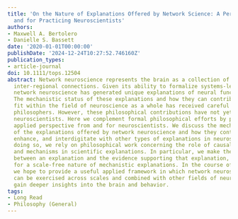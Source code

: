 ```yaml
---
title: 'On the Nature of Explanations Offered by Network Science: A Perspective From
  and for Practicing Neuroscientists'
authors:
- Maxwell A. Bertolero
- Danielle S. Bassett
date: '2020-01-01T00:00:00'
publishDate: '2024-12-24T10:27:52.746160Z'
publication_types:
- article-journal
doi: 10.1111/tops.12504
abstract: Network neuroscience represents the brain as a collection of regions and
  inter-regional connections. Given its ability to formalize systems-level models,
  network neuroscience has generated unique explanations of neural function and behavior.
  The mechanistic status of these explanations and how they can contribute to and
  fit within the field of neuroscience as a whole has received careful treatment from
  philosophers. However, these philosophical contributions have not yet reached many
  neuroscientists. Here we complement formal philosophical efforts by providing an
  applied perspective from and for neuroscientists. We discuss the mechanistic status
  of the explanations offered by network neuroscience and how they contribute to,
  enhance, and interdigitate with other types of explanations in neuroscience. In
  doing so, we rely on philosophical work concerning the role of causality, scale,
  and mechanisms in scientific explanations. In particular, we make the distinction
  between an explanation and the evidence supporting that explanation, and we argue
  for a scale-free nature of mechanistic explanations. In the course of these discussions,
  we hope to provide a useful applied framework in which network neuroscience explanations
  can be exercised across scales and combined with other fields of neuroscience to
  gain deeper insights into the brain and behavior.
tags:
- Long Read
- Philosophy (General)
---
```

